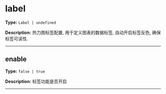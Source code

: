 # label

**Type:** `Label | undefined`

**Description:**
热力图标签配置, 用于定义图表的数据标签, 自动开启标签反色, 确保标签可读性.

---


## enable

**Type:** `false | true`

**Description:**
标签功能是否开启

---

